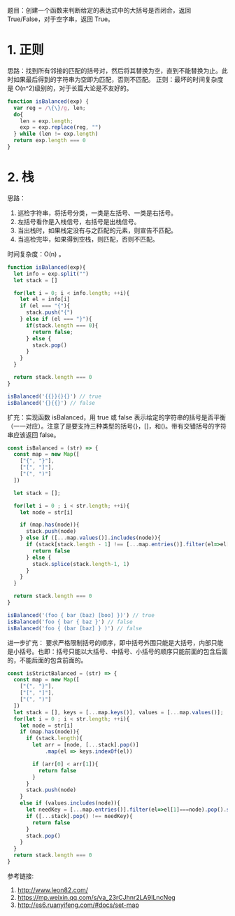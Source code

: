 题目：创建一个函数来判断给定的表达式中的大括号是否闭合，返回 True/False，对于空字串，返回 True。

# 1. 正则

思路：找到所有邻接的匹配的括号对，然后将其替换为空，直到不能替换为止。此时如果最后得到的字符串为空即为匹配，否则不匹配。
正则：最坏的时间复杂度是 O(n^2)级别的，对于长篇大论是不友好的。

```js
function isBalanced(exp) {
  var reg = /\{\}/g, len;
  do{
    len = exp.length;
    exp = exp.replace(reg, "")
  } while (len != exp.length)
  return exp.length === 0
}
```

# 2. 栈 
思路：
1. 巡检字符串，将括号分类，一类是左括号、一类是右括号。
2. 左括号看作是入栈信号，右括号是出栈信号。
3. 当出栈时，如果栈定没有与之匹配的元素，则宣告不匹配。
4. 当巡检完毕，如果得到空栈，则匹配，否则不匹配。

时间复杂度：O(n) 。

```js
function isBalanced(exp){
  let info = exp.split("")
  let stack = []

  for(let i = 0; i < info.length; ++i){
    let el = info[i]
    if (el === "{"){
      stack.push("{")
    } else if (el === "}"){
      if(stack.length === 0){
        return false;
      } else {
        stack.pop()
      }
    }
  }

  return stack.length === 0
}

isBalanced('{{}}{}{}') // true
isBalanced('{}{{}') // false
```

扩充：实现函数 isBalanced，用 true 或 false 表示给定的字符串的括号是否平衡（一一对应）。注意了是要支持三种类型的括号{}，[]，和()。带有交错括号的字符串应该返回 false。

```js
const isBalanced = (str) => {
  const map = new Map([
    ["{", "}"],
    ["[", "]"],
    ["(", ")"]
  ])

  let stack = [];

  for(let i = 0 ; i < str.length; ++i){
    let node = str[i]

    if (map.has(node)){
      stack.push(node)
    } else if ([...map.values()].includes(node)){
      if (stack[stack.length - 1] !== [...map.entries()].filter(el=>el[1]===node).pop().shift()){
        return false
      } else {
        stack.splice(stack.length-1, 1)
      }
    }
  }

  return stack.length === 0
}

isBalanced('(foo { bar (baz) [boo] })') // true
isBalanced('foo { bar { baz }') // false
isBalanced('foo { (bar [baz] } )') // false
```

进一步扩充： 要求严格限制括号的顺序，即中括号外围只能是大括号，内部只能是小括号。也即：括号只能以大括号、中括号、小括号的顺序只能前面的包含后面的，不能后面的包含前面的。

```js
const isStrictBalanced = (str) => {
  const map = new Map([
    ["{", "}"],
    ["[", "]"],
    ["(", ")"]
  ])
  let stack = [], keys = [...map.keys()], values = [...map.values()];
  for(let i = 0 ; i < str.length; ++i){
    let node = str[i]
    if (map.has(node)){
      if (stack.length){
        let arr = [node, [...stack].pop()]
            .map(el => keys.indexOf(el))

        if (arr[0] < arr[1]){
          return false
        }
      }
      stack.push(node)
    }
    else if (values.includes(node)){
      let needKey = [...map.entries()].filter(el=>el[1]===node).pop().shift()
      if ([...stack].pop() !== needKey){
        return false
      }
      stack.pop()
    }
  }
  return stack.length === 0
}
```

参考链接:

1. http://www.leon82.com/
2. https://mp.weixin.qq.com/s/va_23rCJhnr2LA9ILncNeg
3. http://es6.ruanyifeng.com/#docs/set-map